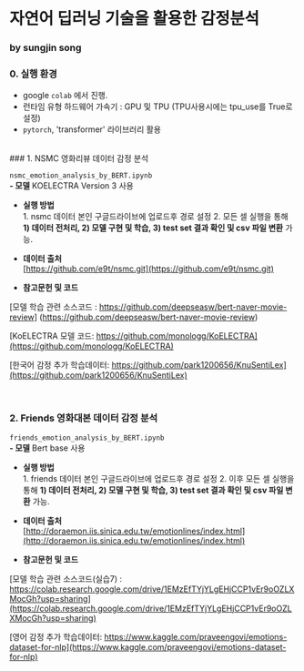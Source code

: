# 자연어 딥러닝 기술을 활용한 감정분석 
### by sungjin song

### 0. 실행 환경
- google `colab` 에서 진행.
- 런타임 유형 하드웨어 가속기 : GPU 및 TPU (TPU사용시에는 tpu_use를 True로 설정)
- `pytorch`, 'transformer' 라이브러리 활용
<br>
### 1. NSMC 영화리뷰 데이터 감정 분석

`nsmc_emotion_analysis_by_BERT.ipynb`  
<b>- 모델</b> KOELECTRA Version 3 사용

- <b>실행 방법</b>  
<t>1. nsmc 데이터 본인 구글드라이브에 업로드후 경로 설정
<t>2. 모든 셀 실행을 통해 <b>1) 데이터 전처리, 2) 모델 구현 및 학습, 3) test set 결과 확인 및 csv 파일 변환</b> 가능.

- <b>데이터 출처</b>  
<t>[https://github.com/e9t/nsmc.git](https://github.com/e9t/nsmc.git)


- <b>참고문헌 및 코드</b>    

<t>[모델 학습 관련 소스코드 : https://github.com/deepseasw/bert-naver-movie-review] (https://github.com/deepseasw/bert-naver-movie-review)

<t>[KoELECTRA 모델 코드: https://github.com/monologg/KoELECTRA](https://github.com/monologg/KoELECTRA)

<t>[한국어 감정 추가 학습데이터: https://github.com/park1200656/KnuSentiLex](https://github.com/park1200656/KnuSentiLex)

<br>

### 2. Friends 영화대본 데이터 감정 분석

`friends_emotion_analysis_by_BERT.ipynb`  
<b>- 모델</b> Bert base 사용

- <b>실행 방법</b>  
<t>1. friends 데이터 본인 구글드라이브에 업로드후 경로 설정
<t>2.  이후 모든 셀 실행을 통해 <b>1) 데이터 전처리, 2) 모델 구현 및 학습, 3) test set 결과 확인 및 csv 파일 변환</b> 가능.


- <b>데이터 출처</b>  
<t>[http://doraemon.iis.sinica.edu.tw/emotionlines/index.html](http://doraemon.iis.sinica.edu.tw/emotionlines/index.html)


- <b>참고문헌 및 코드</b>  

<t>[모델 학습 관련 소스코드(실습7) : https://colab.research.google.com/drive/1EMzEfTYjYLgEHjCCP1vEr9oOZLXMocGh?usp=sharing](https://colab.research.google.com/drive/1EMzEfTYjYLgEHjCCP1vEr9oOZLXMocGh?usp=sharing)

<t>[영어 감정 추가 학습데이터: https://www.kaggle.com/praveengovi/emotions-dataset-for-nlp](https://www.kaggle.com/praveengovi/emotions-dataset-for-nlp)



<br>



